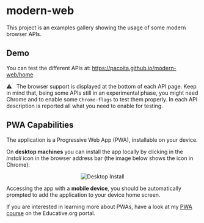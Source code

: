 # modern-web

This project is an examples gallery showing the usage of some modern browser APIs. 

## Demo

You can test the different APIs at: https://pacoita.github.io/modern-web/home

⚠️ &nbsp; The browser support is displayed at the bottom of each API page. 
Keep in mind that, being some APIs still in an experimental phase, you might need Chrome and to enable some `Chrome-flags` to test them properly. In each API description is reported all what you need to enable for testing.

## PWA Capabilities

The application is a Progressive Web App (PWA), installable on your device. 

On **desktop machines** you can install the app locally by clicking in the *install* icon in the browser address bar (the image below shows the icon in Chrome):
<p align="center">
    <img src="https://dev-to-uploads.s3.amazonaws.com/uploads/articles/3c9fvo5c7cx2hux9mlor.PNG" alt="Desktop Install">
</p> 

Accessing the app with a **mobile device**, you should be automatically prompted to add the application to your device home screen.

If you are interested in learning more about PWAs, have a look at my [PWA course](https://www.educative.io/courses/zero-to-hero-with-progressive-web-apps) on the Educative.org portal.
